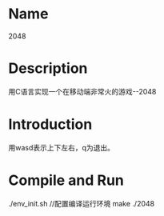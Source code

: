 # Name
2048

# Description
用C语言实现一个在移动端非常火的游戏--2048

# Introduction
用wasd表示上下左右，q为退出。

# Compile and Run
./env_init.sh //配置编译运行环境
make
./2048 
